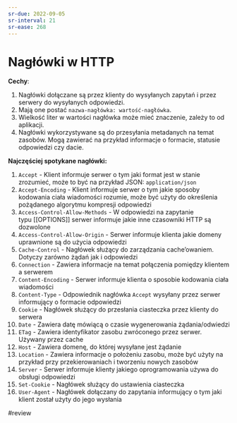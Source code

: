 ```yaml
---
sr-due: 2022-09-05
sr-interval: 21
sr-ease: 268
---
```


# Nagłówki w HTTP
**Cechy**:
1. Nagłówki dołączane są przez klienty do wysyłanych zapytań i przez serwery do wysyłanych odpowiedzi. 
2. Mają one postać `nazwa-nagłówka: wartość-nagłówka`. 
3. Wielkość liter w wartości nagłówka może mieć znaczenie, zależy to od aplikacji.
4. Nagłówki wykorzystywane są do przesyłania metadanych na temat zasobów. Mogą zawierać na przykład informacje o formacie, statusie odpowiedzi czy dacie.

**Najczęściej spotykane nagłówki:**

1. `Accept` - Klient informuje serwer o tym jaki format jest w stanie zrozumieć, może to być na przykład JSON: `application/json`
2. `Accept-Encoding` - Klient informuje serwer o tym jakie sposoby kodowania ciała wiadomości rozumie, może być użyty do określenia pożądanego algorytmu kompresji odpowiedzi
3. `Access-Control-Allow-Methods` - W odpowiedzi na zapytanie typu [[OPTIONS]] serwer informuje jakie inne czasowniki HTTP są dozwolone
4. `Access-Control-Allow-Origin` - Serwer informuje klienta jakie domeny uprawnione są do użycia odpowiedzi
5. `Cache-Control` - Nagłówek służący do zarządzania cache’owaniem. Dotyczy zarówno żądań jak i odpowiedzi
6. `Connection` - Zawiera informacje na temat połączenia pomiędzy klientem a serwerem
7. `Content-Encoding` - Serwer informuje klienta o sposobie kodowania ciała wiadomości
8. `Content-Type` - Odpowiednik nagłówka `Accept` wysyłany przez serwer informujący o formacie odpowiedzi
9. `Cookie` - Nagłówek służący do przesłania ciasteczka przez klienty do serwera
10. `Date` - Zawiera datę mówiącą o czasie wygenerowania żądania/odwiedzi
11. `ETag` - Zawiera identyfikator zasobu zwróconego przez serwer. Używany przez cache
12. `Host` - Zawiera domenę, do której wysyłane jest żądanie
13. `Location` - Zawiera informacje o położeniu zasobu, może być użyty na przykład przy przekierowaniach i tworzeniu nowych zasobów
14. `Server` - Serwer informuje klienty jakiego oprogramowania używa do obsługi odpowiedzi
15. `Set-Cookie` - Nagłówek służący do ustawienia ciasteczka
16. `User-Agent` - Nagłówek dołączany do zapytania informujący o tym jaki klient został użyty do jego wysłania

#review
